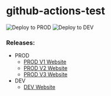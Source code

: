 # github-actions-test

![Deploy to PROD](https://github.com/lehnert-andre/github-actions-test/workflows/Deploy%20to%20PROD/badge.svg?branch=main) 
![Deploy to DEV](https://github.com/lehnert-andre/github-actions-test/workflows/Deploy%20to%20DEV/badge.svg?branch=main)

### Releases:
- PROD
  - [PROD V1 Website](https://lehnert-andre.github.io/github-actions-test/v1/)
  - [PROD V2 Website](https://lehnert-andre.github.io/github-actions-test/v2/)
  - [PROD V3 Website](https://lehnert-andre.github.io/github-actions-test/v3/)
- DEV
  - [DEV Website](https://lehnert-andre.github.io/github-actions-test/dev/)
